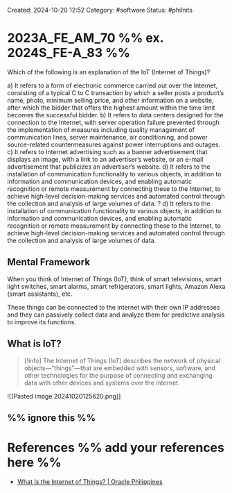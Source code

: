 Created: 2024-10-20 12:52
Category: #software 
Status: #philnits



# 2023A_FE_AM_70 %% ex. 2024S_FE-A_83 %%

Which of the following is an explanation of the IoT (Internet of Things)?

a) It refers to a form of electronic commerce carried out over the Internet, consisting of a 
typical C to C transaction by which a seller posts a product’s name, photo, minimum 
selling price, and other information on a website, after which the bidder that offers the 
highest amount within the time limit becomes the successful bidder. 
b) It refers to data centers designed for the connection to the Internet, with server operation 
failure prevented through the implementation of measures including quality management 
of communication lines, server maintenance, air conditioning, and power source-related 
countermeasures against power interruptions and outages. 
c) It refers to Internet advertising such as a banner advertisement that displays an image, 
with a link to an advertiser’s website, or an e-mail advertisement that publicizes an 
advertiser’s website. 
d) It refers to the installation of communication functionality to various objects, in addition 
to information and communication devices, and enabling automatic recognition or 
remote measurement by connecting these to the Internet, to achieve high-level decision-making services and automated control through the collection and analysis of large 
volumes of data. 
? 
d) It refers to the installation of communication functionality to various objects, in addition 
to information and communication devices, and enabling automatic recognition or 
remote measurement by connecting these to the Internet, to achieve high-level decision-making services and automated control through the collection and analysis of large 
volumes of data. 

## Mental Framework

When you think of Internet of Things (IoT), think of smart televisions, smart light switches, smart alarms, smart refrigerators, smart lights, Amazon Alexa (smart assistants), etc.

These things can be connected to the internet with their own IP addresses and they can passively collect data and analyze them for predictive analysis to improve its functions.

## What is IoT?

> [!info] The Internet of Things (IoT) describes the network of physical objects—“things”—that are embedded with sensors, software, and other technologies for the purpose of connecting and exchanging data with other devices and systems over the internet.

![[Pasted image 20241020125620.png]]

%% ignore this %%
---









# References %% add your references here %%
- [What Is the Internet of Things? | Oracle Philippines](https://www.oracle.com/ph/internet-of-things/)